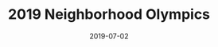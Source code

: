 ---
date: 2019-07-02
description: The 2019 Neighborhood Olympics were a huge neighborhood event that allowed
  kids to participate in 18 events across 4 sports. I kept all of the top scores,
  because those people now hold the Olympic Record. We also donated over $50 to Save the
  Children Charity. These Olympic Games are the first in Verde Ridge history.
event_id: Olympics2019
events:
  Athletics:
  - Soccer Distance (Kindergarten and under)
  - Soccer Distance (Elementary)
  - Football Distance (Elementary)
  - Football Distance (Middle)
  - 1600m Cycling (Kindergarten and under)
  Swimming:
  - 18ft Free (Kindergarten and under)
  - 36ft Free (Kindergarten and under)
  - 40ft Free (Elementary)
  - 40ft Free (Middle)
  - 80ft Free (Elementary)
  - 80ft Free (Middle)
  - 160ft Free (Middle)
  Track:
  - 50m Dash (Kindergarten and under)
  - 100m Dash (Kindergarten and under)
  - 100m Dash (Elementary)
  - 100m Dash (Middle)
  - 200m Dash (Elementary)
  - 200m Dash (Middle)
  - 400m Dash (Elementary)
  - 400m Dash (Middle)
  - 800m Dash (Middle)
layout: post
photos:
- post_images/20190721_190207_AZHoJYC.jpg
- post_images/IMG_3327_mIkMbi5.jpg
- post_images/IMG_3330_47yt0Tw.jpg
- post_images/IMG_3332_R63il4l.jpg
- post_images/IMG_3333_AgBWV2d.jpg
- post_images/IMG_3335_yePuNWN.jpg
- post_images/IMG_3337_xkroxpC.jpg
- post_images/IMG_3338_dmm4xO3.jpg
- post_images/IMG_3339_HOCgPym.jpg
- post_images/IMG_3340_vmfOi8K.jpg
- post_images/IMG_3341_bqgU8lD.jpg
- post_images/IMG_3342_N21RV46.jpg
- post_images/IMG_3345_zTXu1BA.jpg
- post_images/IMG_3346_qW2ybvr.jpg
- post_images/IMG_3347_JN4F5rg.jpg
- post_images/IMG_3348_HczpMWE.jpg
- post_images/IMG_3349_BO3CfaC.jpg
- post_images/IMG_3351_eC9Sq9D.jpg
- post_images/IMG_3352_eujbehr.jpg
title: 2019 Neighborhood Olympics

---